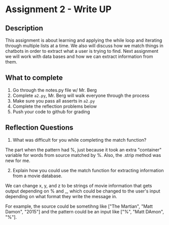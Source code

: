 # Assignment 2 - Write UP

## Description
This assignment is about learning and applying the while loop and iterating through multiple lists at a time.  We also will discuss how we match things in chatbots in order to extract what a user is trying to find.  Next assignment we will work with data bases and how we can extract information from them.

## What to complete
1. Go through the notes.py file w/ Mr. Berg
2. Complete `a2.py`, Mr. Berg will walk everyone through the process
3. Make sure you pass all asserts in `a2.py`
4. Complete the reflection problems below
5. Push your code to github for grading

## Reflection Questions
1. What was difficult for you while completing the match function?

The part when the pattern had %, just because it took an extra "container" variable for words from source matched by %. Also, the .strip method was new for me. 

2. Explain how you could use the match function for extracting information from a movie database.

We can change x, y, and z to be strings of movie information that gets output depending on % and _, which could be changed to the user's input depending on what format they write the message in. 

For example, the source could be sometihng like ["The Martian", "Matt Damon", "2015"] and the pattern could be an input like ["%", "Matt DAmon", "%"].

